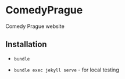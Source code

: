 # ComedyPrague
Comedy Prague website

## Installation

* `bundle`

* `bundle exec jekyll serve` - for local testing
